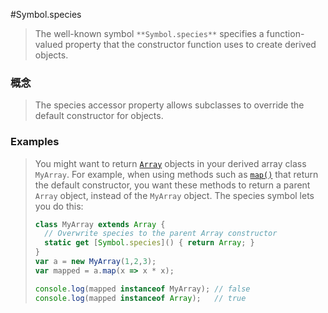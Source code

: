 #Symbol.species

> The well-known symbol `**Symbol.species**` specifies a function-valued property that the constructor function uses to create derived objects.

### 概念

> The species accessor property allows subclasses to override the default constructor for objects.

### Examples

> You might want to return [`Array`](https://developer.mozilla.org/en-US/docs/Web/JavaScript/Reference/Global_Objects/Array) objects in your derived array class `MyArray`. For example, when using methods such as [`map()`](https://developer.mozilla.org/en-US/docs/Web/JavaScript/Reference/Global_Objects/Array/map) that return the default constructor, you want these methods to return a parent `Array` object, instead of the `MyArray` object. The species symbol lets you do this:
>
> ```javascript
> class MyArray extends Array {
>   // Overwrite species to the parent Array constructor
>   static get [Symbol.species]() { return Array; }
> }
> var a = new MyArray(1,2,3);
> var mapped = a.map(x => x * x);
>
> console.log(mapped instanceof MyArray); // false
> console.log(mapped instanceof Array);   // true
> ```
>
> 

